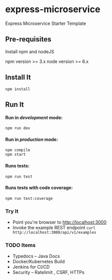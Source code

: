 # express-microservice

Express Microservice Starter Template

## Pre-requisites

Install npm and nodeJS

npm version >= 3.x
node version >= 6.x

## Install It

```
npm install
```

## Run It
#### Run in *development* mode:

```
npm run dev
```

#### Run in *production* mode:

```
npm compile
npm start
```
#### Runs tests:

```
npm run test
```
#### Runs tests with code coverage:

```
npm run test:coverage
```

### Try It
* Point you're browser to [http://localhost:3000](http://localhost:3000)
* Invoke the example REST endpoint `curl http://localhost:3000/api/v1/examples`
   
### TODO Items

* Typedocs – Java Docs
* Docker/Kubernetes Build
* Jenkins for CI/CD
* Security – Ratelimit , CSRF, HTTPs

